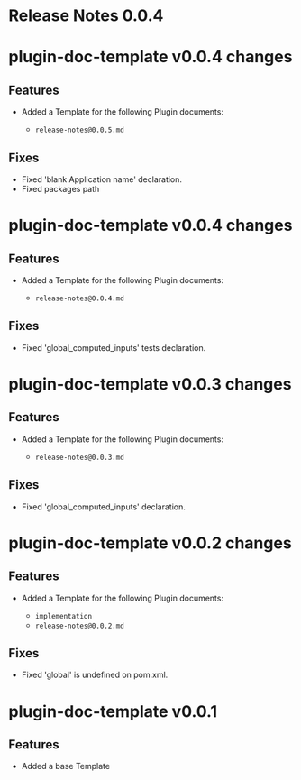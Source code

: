 # Release Notes 0.0.4

# plugin-doc-template v0.0.4 changes

## Features

- Added a Template for the following Plugin documents:

  - `release-notes@0.0.5.md`

## Fixes

- Fixed 'blank Application name' declaration.
- Fixed packages path

# plugin-doc-template v0.0.4 changes

## Features

- Added a Template for the following Plugin documents:

  - `release-notes@0.0.4.md`

## Fixes

- Fixed 'global_computed_inputs' tests declaration.

# plugin-doc-template v0.0.3 changes

## Features

- Added a Template for the following Plugin documents:

  - `release-notes@0.0.3.md`

## Fixes

- Fixed 'global_computed_inputs' declaration.


# plugin-doc-template v0.0.2 changes

## Features

- Added a Template for the following Plugin documents:

  - `implementation`
  - `release-notes@0.0.2.md`

## Fixes

- Fixed 'global' is undefined on pom.xml.

# plugin-doc-template v0.0.1

## Features

- Added a base Template